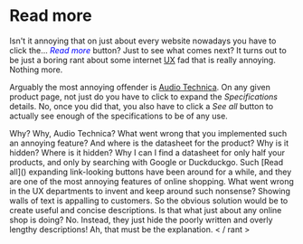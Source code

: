# Read more

Isn't it annoying that on just about every website nowadays you have to click
the<span id="dots">...</span> <span onclick="ToggleState()" id="myBtn"
style="color:blue;cursor:pointer"><em>Read more</em></span> <span
id="readmore0">button? Just to see what comes next? It turns out to be just a
boring rant about some internet
[UX](https://en.wikipedia.org/wiki/User_experience) fad that is really
annoying. Nothing more. </span>

<span id="readmore1"> Arguably the most annoying offender is [Audio
Technica](www.audio-technica.com). On any given product page, not just do you
have to click to expand the *Specifications* details. No, once you did that,
you also have to click a *See all* button to actually see enough of the
specifications to be of any use.</span>

<span id="readmore2">
Why? Why, Audio Technica? What went wrong that you
implemented such an annoying feature? And where is the datasheet for the
product? Why is it hidden? Where is it hidden? Why I can I find a datasheet for
only half your products, and only by searching with Google or Duckduckgo.
</span>

<span id="readmore3">
Such [Read all]() expanding link-looking buttons have been around for a while,
and they are one of the most annoying features of online shopping. What went
wrong in the UX departments to invent and keep around such nonsense?
</span>

<span id="readmore4">
Showing walls of text is appalling to customers. So the obvious solution would
be to create useful and concise descriptions.
</span>

<span id="readmore5">
Is that what just about any online shop is doing? No. Instead, they just hide
the poorly written and overly lengthy descriptions! Ah, that must be the
explanation.
</span>

<span id="readmore6">
    < / rant >
</span>

<script language="JavaScript">
<!-- hide this script from old browsers
function ReadMoreChanger(newstate)
{
  var dots = document.getElementById("dots")
  var btnText = document.getElementById("myBtn")
  var moreText0 = document.getElementById("readmore0")
  var moreText1 = document.getElementById("readmore1")
  var moreText2 = document.getElementById("readmore2")
  var moreText3 = document.getElementById("readmore3")
  var moreText4 = document.getElementById("readmore4")
  var moreText5 = document.getElementById("readmore5")
  var moreText6 = document.getElementById("readmore6")

  if (newstate === "none") {
    dots.style.display = "inline";
    btnText.innerHTML = "<em>Read more</em>";
    moreText0.style.display = "none";
    moreText1.style.display = "none";
    moreText2.style.display = "none";
    moreText3.style.display = "none";
    moreText4.style.display = "none";
    moreText5.style.display = "none";
    moreText6.style.display = "none";
  } else {
    dots.style.display = "none";
    btnText.innerHTML = "<em>read less</em>";
    moreText0.style.display = "inline";
    moreText1.style.display = "inline";
    moreText2.style.display = "inline";
    moreText3.style.display = "inline";
    moreText4.style.display = "inline";
    moreText5.style.display = "inline";
    moreText6.style.display = "inline";
  }
}
function ToggleState() {
  var dots = document.getElementById("dots")
  if (dots.style.display === "none") {
    ReadMoreChanger("none");
  } else {
    ReadMoreChanger("inline");
  }
}
function InitState() {
  ReadMoreChanger("none")
}
window.onload = InitState;
// done hiding from old browsers -->
</script>

